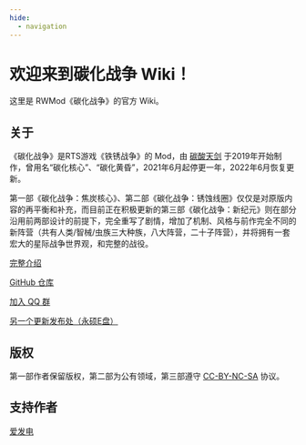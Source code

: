 ```yaml
---
hide:
  - navigation
---
```


# 欢迎来到碳化战争 Wiki！
这里是 RWMod《碳化战争》的官方 Wiki。

## 关于
《碳化战争》是RTS游戏《铁锈战争》的 Mod，由 [碳酸天剑](https://github.com/Tianscar) 于2019年开始制作，曾用名“碳化核心”、“碳化黄昏”，2021年6月起停更一年，2022年6月恢复更新。

第一部《碳化战争：焦炭核心》、第二部《碳化战争：锈蚀线圈》仅仅是对原版内容的再平衡和补充，而目前正在积极更新的第三部《碳化战争：新纪元》则在部分沿用前两部设计的前提下，完全重写了剧情，增加了机制、风格与前作完全不同的新阵营（共有人类/智械/虫族三大种族，八大阵营，二十子阵营），并将拥有一套宏大的星际战争世界观，和完整的战役。

[完整介绍](https://carbonizedwf.tianscar.com/about)

[GitHub 仓库](https://github.com/AnsdoShip/carbonized-warfare-rwmod)

[加入 QQ 群](https://jq.qq.com/?_wv=1027&k=hBJ2q7ti)

[另一个更新发布处（永硕E盘）](http://tianscar.ysepan.com)

## 版权
第一部作者保留版权，第二部为公有领域，第三部遵守 [CC-BY-NC-SA](https://github.com/Tianscar/carbonized-warfare-rwmod/blob/main/LICENSE) 协议。

## 支持作者
[爱发电](https://afdian.net/a/tianscar)
